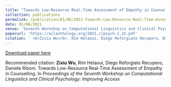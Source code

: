 ```yaml
---
title: "Towards Low-Resource Real-Time Assessment of Empathy in Counselling"
collection: publications
permalink: /publication/01/06/2021-Towards-Low-Resource-Real-Time-Assessment-of-Empathy-in-Counselling
date: 01/06/2021
venue: 'Seventh Workshop on Computational Linguistics and Clinical Psychology: Improving Access (NAACL 2021)'
paperurl: 'https://aclanthology.org/2021.clpsych-1.22.pdf'
citation: ' <b>Zixiu Wu</b>, Rim Helaoui, Diego Reforgiato Recupero, Daniele Riboni. Towards Low-Resource Real-Time Assessment of Empathy in Counselling. In <i>Proceedings of the Seventh Workshop on Computational Linguistics and Clinical Psychology: Improving Access</i>'
---
```


<a href='https://aclanthology.org/2021.clpsych-1.22.pdf'>Download paper here</a>

Recommended citation:  <b>Zixiu Wu</b>, Rim Helaoui, Diego Reforgiato Recupero, Daniele Riboni. Towards Low-Resource Real-Time Assessment of Empathy in Counselling. In <i>Proceedings of the Seventh Workshop on Computational Linguistics and Clinical Psychology: Improving Access</i>